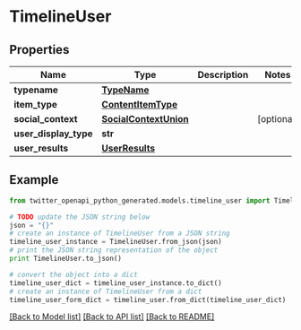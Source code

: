# TimelineUser


## Properties

Name | Type | Description | Notes
------------ | ------------- | ------------- | -------------
**typename** | [**TypeName**](TypeName.md) |  | 
**item_type** | [**ContentItemType**](ContentItemType.md) |  | 
**social_context** | [**SocialContextUnion**](SocialContextUnion.md) |  | [optional] 
**user_display_type** | **str** |  | 
**user_results** | [**UserResults**](UserResults.md) |  | 

## Example

```python
from twitter_openapi_python_generated.models.timeline_user import TimelineUser

# TODO update the JSON string below
json = "{}"
# create an instance of TimelineUser from a JSON string
timeline_user_instance = TimelineUser.from_json(json)
# print the JSON string representation of the object
print TimelineUser.to_json()

# convert the object into a dict
timeline_user_dict = timeline_user_instance.to_dict()
# create an instance of TimelineUser from a dict
timeline_user_form_dict = timeline_user.from_dict(timeline_user_dict)
```
[[Back to Model list]](../README.md#documentation-for-models) [[Back to API list]](../README.md#documentation-for-api-endpoints) [[Back to README]](../README.md)


